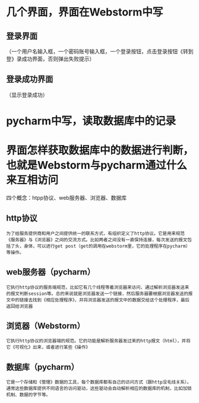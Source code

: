 # 几个界面，界面在Webstorm中写
  ## 登录界面
  （一个用户名输入框，一个密码账号输入框，一个登录按钮，点击登录按钮《转到登》录成功界面，否则弹出失败提示）
  ## 登录成功界面
  （显示登录成功）
# pycharm中写，读取数据库中的记录
  
# 界面怎样获取数据库中的数据进行判断，也就是Webstorm与pycharm通过什么来互相访问
  四个概念：htpp协议、web服务器、浏览器、数据库
  ## http协议
    为了给服务提供商和用户之间提供统一的联系方式，有组织定义了http协议。它是用来规范《服务器》与《浏览器》之间的交流方式。比如两者之间没有一直保持连接，每次发送的报文包括了头，身体，可以进行get post（get的调用在webstorm里，它的处理程序在pycharm）等操作。
  ## web服务器（pycharm）
    它执行http协议的服务端规范，比如它有几个线程等着浏览器来访问，通过解析浏览器发送来的报文判断session等。总的来说就是浏览器发送一个链接，然后服务器要根据浏览器发送的报文中的链接去找到《相应处理程序》，并将浏览器发送的报文中的数据交给这个处理程序，最后返回给浏览器
  ## 浏览器（Webstorm）
    它执行http协议的浏览器端的规范。它的功能是解析服务器发过来的http报文（html），并将它《可视化》出来，或者进行某些《操作》
    
  ## 数据库（pycharm）
    它是一个存储和《管理》数据的工具，每个数据库都有自己的访问方式（跟http没毛线关系）。通常这些数据库提供不同语言的访问驱动，这些驱动会自动解析相应的数据库的机制，比如加锁机制、数据的字节等。
